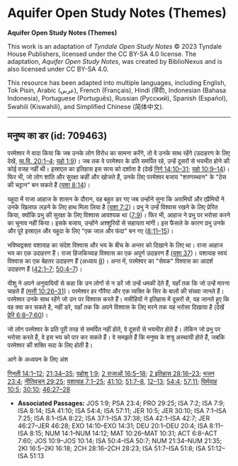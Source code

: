 # Aquifer Open Study Notes (Themes)

**Aquifer Open Study Notes (Themes)**

This work is an adaptation of *Tyndale Open Study Notes* © 2023 Tyndale House Publishers, licensed under the CC BY\-SA 4\.0 license. The adaptation, *Aquifer Open Study Notes*, was created by BiblioNexus and is also licensed under CC BY\-SA 4\.0\.

This resource has been adapted into multiple languages, including English, Tok Pisin, Arabic (عربي), French (Français), Hindi (हिंदी), Indonesian (Bahasa Indonesia), Portuguese (Português), Russian (Русский), Spanish (Español), Swahili (Kiswahili), and Simplified Chinese (简体中文).



--------------------------------

## मनुष्य का डर (id: 709463)

परमेश्वर ने वादा किया कि जब उनके लोग विरोध का सामना करेंगे, तो वे उनके साथ रहेंगे (उदाहरण के लिए देखें, [व्य.वि. 20:1–4](https://ref.ly/Deut20:1-Deut20:4); [यहो 1:9](https://ref.ly/Josh1:9))। जब तक वे परमेश्वर के प्रति समर्पित रहे, उन्हें दूसरों से भयभीत होने की कोई वजह नहीं थी। इस्राएल का इतिहास इस सत्य को दर्शाता है (देखें [निर्ग 14:10–31](https://ref.ly/Exod14:10-Exod14:31); [यहो 10:9–14](https://ref.ly/Josh10:9-Josh10:14))। फिर भी, जो लोग शांति और सुरक्षा कहीं और खोजते हैं, उनके लिए परमेश्वर बजाय "शरणस्थान" के "ठेस की चट्टान" बन सकते हैं ([यशा 8:14](https://ref.ly/Isa8:14))।

यहूदा में राजा आहाज के शासन के दौरान, वह बहुत डर गए जब उन्होंने सुना कि अरामियों और एप्रैमियों ने उनके खिलाफ लड़ने के लिए हाथ मिला लिया है ([यशा 7:2](https://ref.ly/Isa7:2))। प्रभु ने उन्हें विश्वास रखने के लिए प्रेरित किया, क्योंकि प्रभु की सुरक्षा के लिए विश्वास आवश्यक था ([7:9](https://ref.ly/Isa7:9))। फिर भी, आहाज ने प्रभु पर भरोसा करने का चुनाव नहीं किया। इसके बजाय, उन्होंने अश्शुरियों से सहायता मांगी। इस फैसले के कारण प्रभु उनके और पूरे इस्राएल और यहूदा के लिए "एक जाल और फंदा" बन गए ([8:11–15](https://ref.ly/Isa8:11-Isa8:15))।

भविष्यद्वक्ता यशायाह का संदेश विश्वास और भय के बीच के अन्तर को दिखाने के लिए था। राजा आहाज भय का एक उदाहरण हैं। राजा हिजकिय्याह विश्वास का एक अपूर्ण उदाहरण हैं ([यशा 37](https://ref.ly/Isa37:1-Isa37:38))। यशायाह स्वयं विश्वास का एक बेहतर उदाहरण हैं (अध्याय [8](https://ref.ly/Isa8:1-Isa8:22))। अन्त में, परमेश्वर का "सेवक" विश्वास का आदर्श उदाहरण हैं ([42:1–7](https://ref.ly/Isa42:1-Isa42:7); [50:4–7](https://ref.ly/Isa50:4-Isa50:7))।

यीशु ने अपने अनुयायियों से कहा कि उन लोगों से न डरें जो उन्हें धमकी देते हैं, यहाँ तक कि जो उन्हें मारना चाहते हैं ([मत्ती 10:26–31](https://ref.ly/Matt10:26-Matt10:31))। परमेश्वर हर गौरैया और एक व्यक्ति के सिर के बालों की संख्या जानते हैं। परमेश्वर उनके साथ रहेंगे जो उन पर विश्वास करते हैं। मसीहियों ने इतिहास में दूसरों से, यह जानते हुए कि वह क्या कर सकते है, नहीं डरे, यहाँ तक कि अपने विश्वास के लिए मरने तक यह भरोसा दिखाया है (देखें [प्रेरि 6:8–7:60](https://ref.ly/Acts6:8-Acts7:60))।

जो लोग परमेश्वर के प्रति पूरी तरह से समर्पित नहीं होते, वे दूसरों से भयभीत होते हैं। लेकिन जो प्रभु पर भरोसा करते हैं, वे इस भय को पार कर सकते हैं। वे समझते हैं कि मनुष्य के शत्रु अस्थायी होते हैं, जबकि परमेश्वर की शक्ति सदा के लिए होती है।

आगे के अध्ययन के लिए अंश

[गिनती 14:1–12](https://ref.ly/Num14:1-Num14:12); [21:34–35](https://ref.ly/Num21:34-Num21:35); [यहोशू 1:9](https://ref.ly/Josh1:9); [2 राजाओं 16:5–18](https://ref.ly/2Kgs16:5-2Kgs16:18); [2 इतिहास 28:16–23](https://ref.ly/2Chr28:16-2Chr28:23); [भजन 23:4](https://ref.ly/Ps23:4); [नीतिवचन 29:25](https://ref.ly/Prov29:25); [यशायाह 7:1–25](https://ref.ly/Isa7:1-Isa7:25); [41:10](https://ref.ly/Isa41:10); [51:7–8](https://ref.ly/Isa51:7-Isa51:8), [12–13](https://ref.ly/Isa51:12-Isa51:13); [54:4](https://ref.ly/Isa54:4); [57:11](https://ref.ly/Isa57:11); [यिर्मयाह 10:5](https://ref.ly/Jer10:5); [30:10](https://ref.ly/Jer30:10); [46:27–28](https://ref.ly/Jer46:27-Jer46:28)

* **Associated Passages:** JOS 1:9; PSA 23:4; PRO 29:25; ISA 7:2; ISA 7:9; ISA 8:14; ISA 41:10; ISA 54:4; ISA 57:11; JER 10:5; JER 30:10; ISA 7:1–ISA 7:25; ISA 8:1–ISA 8:22; ISA 37:1–ISA 37:38; ISA 42:1–ISA 42:7; JER 46:27–JER 46:28; EXO 14:10–EXO 14:31; DEU 20:1–DEU 20:4; ISA 8:11–ISA 8:15; NUM 14:1–NUM 14:12; MAT 10:26–MAT 10:31; ACT 6:8–ACT 7:60; JOS 10:9–JOS 10:14; ISA 50:4–ISA 50:7; NUM 21:34–NUM 21:35; 2KI 16:5–2KI 16:18; 2CH 28:16–2CH 28:23; ISA 51:7–ISA 51:8; ISA 51:12–ISA 51:13


